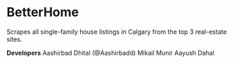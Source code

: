# BetterHome
Scrapes all single-family house listings in Calgary from the top 3 real-estate sites.

**Developers**
Aashirbad Dhital (@Aashirbadd)
Mikail Munir
Aayush Dahal
